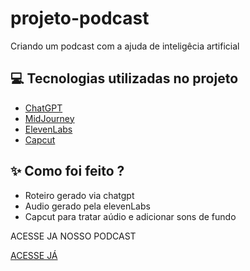 # projeto-podcast
<p>Criando um podcast com a ajuda de inteligêcia artificial</p>

## 💻 Tecnologias utilizadas no projeto

- [ChatGPT](https://chat.openai.com/) 
- [MidJourney](https://www.midjourney.com/app/)
- [ElevenLabs](https://beta.elevenlabs.io/)
- [Capcut](https://www.capcut.com/pt-br/)

## ✨ Como foi feito ?

- Roteiro gerado via chatgpt
- Audio gerado pela elevenLabs
- Capcut para tratar aúdio e adicionar sons de fundo

<p>ACESSE JA NOSSO PODCAST</p>
<a href="https://www.notion.so/PodCast-Front-End-f7074d8cf71f415f8c6402c9d9ab779a?pvs=4">ACESSE JÁ</a>
